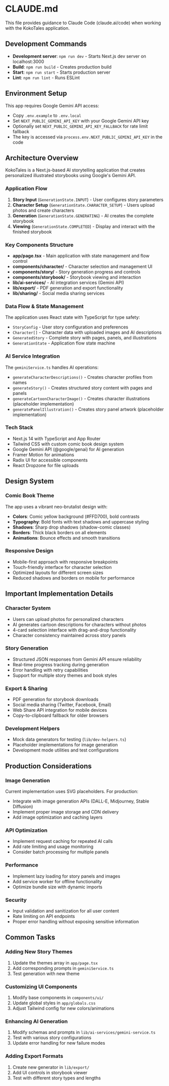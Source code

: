 # CLAUDE.md

This file provides guidance to Claude Code (claude.ai/code) when working with the KokoTales application.

## Development Commands

- **Development server**: `npm run dev` - Starts Next.js dev server on localhost:3000
- **Build**: `npm run build` - Creates production build
- **Start**: `npm run start` - Starts production server
- **Lint**: `npm run lint` - Runs ESLint

## Environment Setup

This app requires Google Gemini API access:
- Copy `.env.example` to `.env.local`
- Set `NEXT_PUBLIC_GEMINI_API_KEY` with your Google Gemini API key
- Optionally set `NEXT_PUBLIC_GEMINI_API_KEY_FALLBACK` for rate limit fallback
- The key is accessed via `process.env.NEXT_PUBLIC_GEMINI_API_KEY` in the code

## Architecture Overview

KokoTales is a Next.js-based AI storytelling application that creates personalized illustrated storybooks using Google's Gemini API.

### Application Flow
1. **Story Input** (`GenerationState.INPUT`) - User configures story parameters
2. **Character Setup** (`GenerationState.CHARACTER_SETUP`) - Users upload photos and create characters
3. **Generation** (`GenerationState.GENERATING`) - AI creates the complete storybook
4. **Viewing** (`GenerationState.COMPLETED`) - Display and interact with the finished storybook

### Key Components Structure
- **app/page.tsx** - Main application with state management and flow control
- **components/character/** - Character selection and management UI
- **components/story/** - Story generation progress and controls
- **components/storybook/** - Storybook viewing and interaction
- **lib/ai-services/** - AI integration services (Gemini API)
- **lib/export/** - PDF generation and export functionality
- **lib/sharing/** - Social media sharing services

### Data Flow & State Management
The application uses React state with TypeScript for type safety:
- `StoryConfig` - User story configuration and preferences
- `Character[]` - Character data with uploaded images and AI descriptions
- `GeneratedStory` - Complete story with pages, panels, and illustrations
- `GenerationState` - Application flow state machine

### AI Service Integration
The `geminiService.ts` handles AI operations:
- `generateCharacterDescriptions()` - Creates character profiles from names
- `generateStory()` - Creates structured story content with pages and panels
- `generateCartoonCharacterImage()` - Creates character illustrations (placeholder implementation)
- `generatePanelIllustration()` - Creates story panel artwork (placeholder implementation)

### Tech Stack
- Next.js 14 with TypeScript and App Router
- Tailwind CSS with custom comic book design system
- Google Gemini API (@google/genai) for AI generation
- Framer Motion for animations
- Radix UI for accessible components
- React Dropzone for file uploads

## Design System

### Comic Book Theme
The app uses a vibrant neo-brutalist design with:
- **Colors**: Comic yellow background (#FFD700), bold contrasts
- **Typography**: Bold fonts with text shadows and uppercase styling
- **Shadows**: Sharp drop shadows (shadow-comic classes)
- **Borders**: Thick black borders on all elements
- **Animations**: Bounce effects and smooth transitions

### Responsive Design
- Mobile-first approach with responsive breakpoints
- Touch-friendly interface for character selection
- Optimized layouts for different screen sizes
- Reduced shadows and borders on mobile for performance

## Important Implementation Details

### Character System
- Users can upload photos for personalized characters
- AI generates cartoon descriptions for characters without photos
- 4-card selection interface with drag-and-drop functionality
- Character consistency maintained across story panels

### Story Generation
- Structured JSON responses from Gemini API ensure reliability
- Real-time progress tracking during generation
- Error handling with retry capabilities
- Support for multiple story themes and book styles

### Export & Sharing
- PDF generation for storybook downloads
- Social media sharing (Twitter, Facebook, Email)
- Web Share API integration for mobile devices
- Copy-to-clipboard fallback for older browsers

### Development Helpers
- Mock data generators for testing (`lib/dev-helpers.ts`)
- Placeholder implementations for image generation
- Development mode utilities and test configurations

## Production Considerations

### Image Generation
Current implementation uses SVG placeholders. For production:
- Integrate with image generation APIs (DALL-E, Midjourney, Stable Diffusion)
- Implement proper image storage and CDN delivery
- Add image optimization and caching layers

### API Optimization
- Implement request caching for repeated AI calls
- Add rate limiting and usage monitoring
- Consider batch processing for multiple panels

### Performance
- Implement lazy loading for story panels and images
- Add service worker for offline functionality
- Optimize bundle size with dynamic imports

### Security
- Input validation and sanitization for all user content
- Rate limiting on API endpoints
- Proper error handling without exposing sensitive information

## Common Tasks

### Adding New Story Themes
1. Update the themes array in `app/page.tsx`
2. Add corresponding prompts in `geminiService.ts`
3. Test generation with new theme

### Customizing UI Components
1. Modify base components in `components/ui/`
2. Update global styles in `app/globals.css`
3. Adjust Tailwind config for new colors/animations

### Enhancing AI Generation
1. Modify schemas and prompts in `lib/ai-services/gemini-service.ts`
2. Test with various story configurations
3. Update error handling for new failure modes

### Adding Export Formats
1. Create new generator in `lib/export/`
2. Add UI controls in storybook viewer
3. Test with different story types and lengths